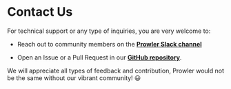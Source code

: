 # Contact Us

For technical support or any type of inquiries, you are very welcome to:

- Reach out to community members on the [**Prowler Slack channel**](https://goto.prowler.com/slack)

- Open an Issue or a Pull Request in our [**GitHub repository**](https://github.com/prowler-cloud/prowler).

We will appreciate all types of feedback and contribution, Prowler would not be the same without our vibrant community! 😃
